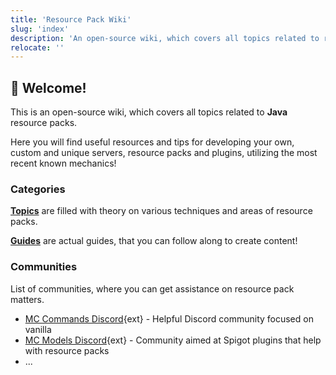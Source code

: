 ```yaml
---
title: 'Resource Pack Wiki'
slug: 'index'
description: 'An open-source wiki, which covers all topics related to resource packs. Here you will find useful resources and tips for developing your own, custom and unique servers, resource packs and plugins, utilizing the most recent known mechanics!'
relocate: ''
---
```


## 👋 Welcome!

This is an open-source wiki, which covers all topics related to **Java** resource packs. 

Here you will find useful resources and tips for developing your own, custom and unique servers, resource packs and plugins, utilizing the most recent known mechanics!

### Categories

[**Topics**](/topics) are filled with theory on various techniques and areas of resource packs.

[**Guides**](/guides) are actual guides, that you can follow along to create content!

### Communities

List of communities, where you can get assistance on resource pack matters.

* [MC Commands Discord](https://discord.gg/9wNcfsH){ext} - Helpful Discord community focused on vanilla
* [MC Models Discord](https://discord.gg/MCModels){ext} - Community aimed at Spigot plugins that help with resource packs
* ...